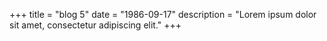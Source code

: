 +++
title = "blog 5"
date = "1986-09-17"
description = "Lorem ipsum dolor sit amet, consectetur adipiscing elit."
+++



